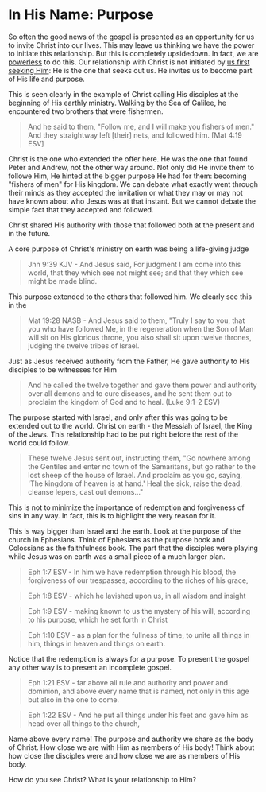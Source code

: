 In His Name: Purpose
====================

So often the good news of the gospel is presented as an opportunity for us to invite Christ into our lives. This may leave us thinking we have the power to initiate this relationship. But this is completely upsidedown. In fact, we are [powerless][1] to do this. Our relationship with Christ is not initiated by [us first seeking Him][2]: He is the one that seeks out us. He invites us to become part of His life and purpose.

This is seen clearly in the example of Christ calling His disciples at the beginning of His earthly ministry. Walking by the Sea of Galilee, he encountered two brothers that were fishermen.

> And he said to them, "Follow me, and I will make you fishers of men." And they straightway left [their] nets, and followed him. [Mat 4:19 ESV]

Christ is the one who extended the offer here. He was the one that found Peter and Andrew, not the other way around. Not only did He invite them to followe Him, He hinted at the bigger purpose He had for them: becoming "fishers of men" for His kingdom. We can debate what exactly went through their minds as they accepted the invitation or what they may or may not have known about who Jesus was at that instant. But we cannot debate the simple fact that they accepted and followed.

Christ shared His authority with those that followed both at the present and in the future.

A core purpose of Christ's ministry on earth was being a life-giving judge

> Jhn 9:39 KJV - And Jesus said, For judgment I am come into this world, that they which see not might see; and that they which see might be made blind.

This purpose extended to the others that followed him. We clearly see this in the 

> Mat 19:28 NASB - And Jesus said to them, "Truly I say to you, that you who have followed Me, in the regeneration when the Son of Man will sit on His glorious throne, you also shall sit upon twelve thrones, judging the twelve tribes of Israel.

Just as Jesus received authority from the Father, He gave authority to His disciples to be witnesses for Him

> And he called the twelve together and gave them power and authority over all demons and to cure diseases, and he sent them out to proclaim the kingdom of God and to heal. (Luke 9:1-2 ESV)

The purpose started with Israel, and only after this was going to be extended out to the world. Christ on earth - the Messiah of Israel, the King of the Jews. This relationship had to be put right before the rest of the world could follow.

> These twelve Jesus sent out, instructing them, "Go nowhere among the Gentiles and enter no town of the Samaritans, but go rather to the lost sheep of the house of Israel. And proclaim as you go, saying, 'The kingdom of heaven is at hand.' Heal the sick, raise the dead, cleanse lepers, cast out demons..."


This is not to minimize the importance of redemption and forgiveness of sins in any way. In fact, this is to highlight the very reason for it.


This is way bigger than Israel and the earth. Look at the purpose of the church in Ephesians. Think of Ephesians as the purpose book and Colossians as the faithfulness book. The part that the disciples were playing while Jesus was on earth was a small piece of a much larger plan.

> Eph 1:7 ESV - In him we have redemption through his blood, the forgiveness of our trespasses, according to the riches of his grace,

> Eph 1:8 ESV - which he lavished upon us, in all wisdom and insight

> Eph 1:9 ESV - making known to us the mystery of his will, according to his purpose, which he set forth in Christ

> Eph 1:10 ESV - as a plan for the fullness of time, to unite all things in him, things in heaven and things on earth.

Notice that the redemption is always for a purpose. To present the gospel any other way is to present an incomplete gospel.

> Eph 1:21 ESV - far above all rule and authority and power and dominion, and above every name that is named, not only in this age but also in the one to come.

> Eph 1:22 ESV - And he put all things under his feet and gave him as head over all things to the church,

Name above every name! The purpose and authority we share as the body of Christ.
How close we are with Him as members of His body! Think about how close the disciples were and how close we are as members of His body.

How do you see Christ? What is your relationship to Him?

[1]: http://www.blueletterbible.org/Bible.cfm?b=Rom&c=5&v=6&t=NASB#s=1051006
[2]: http://www.blueletterbible.org/Bible.cfm?b=Rom&c=3&v=11&t=ESV#s=1049011
